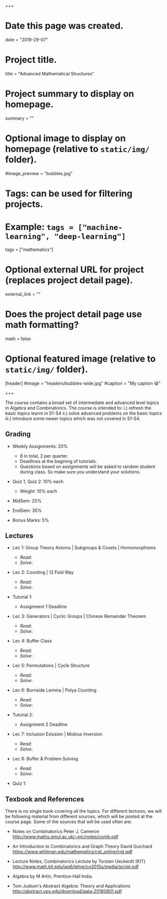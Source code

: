 +++
# Date this page was created.
date = "2019-29-07"

# Project title.
title = "Advanced Mathematical Structures"

# Project summary to display on homepage.
summary = ""

# Optional image to display on homepage (relative to `static/img/` folder).
#image_preview = "bubbles.jpg"

# Tags: can be used for filtering projects.
# Example: `tags = ["machine-learning", "deep-learning"]`
tags = ["mathematics"]

# Optional external URL for project (replaces project detail page).
external_link = ""

# Does the project detail page use math formatting?
math = false

# Optional featured image (relative to `static/img/` folder).
[header]
#image = "headers/bubbles-wide.jpg"
#caption = "My caption :smile:"

+++

The course contains a broad set of intermediate and advanced level topics in Algebra and Combinatorics. The course is intended to: i.) refresh the basic topics learnt in S1-S4 ii.) solve advanced problems on the basic topics iii.) introduce some newer topics which was not covered in S1-S4.


## Grading
- Weekly Assignments: 20%
  - 8 in total, 2 per quarter.
  - Deadlines at the begining of tutorials.
  - Questions based on assignments will be asked to random student during class. So make sure you understand your solutions.

- Quiz 1, Quiz 2: 10% each
  - Weight: 10% each

- MidSem: 25%

- EndSem: 35%

- Bonus Marks: 5%


## Lectures

- Lec 1: Group Theory Axioms | Subgroups & Cosets | Homomorphisms
    - *Read*:
    - *Solve*:

- Lec 2: Counting | 12 Fold Way
    - *Read*:
    - *Solve*:

- Tutorial 1:
  - Assignment 1 Deadline

- Lec 3: Generators | Cyclic Groups | Chinese Remainder Theorem
    - *Read*:
    - *Solve*:

- Lec 4: Buffer Class
    - *Read*:
    - *Solve*:

- Lec 5: Permutations | Cycle Structure
    - *Read*:
    - *Solve*:

- Lec 6: Burnside Lemma | Polya Counting
    - *Read*:
    - *Solve*:

- Tutorial 2:
  - Assignment 2 Deadline


- Lec 7: Inclusion Exlusion | Mobius Inversion
    - *Read*:
    - *Solve*:

- Lec 8: Buffer & Problem Solving
    - *Read*:
    - *Solve*:

- Quiz 1:


## Texbook and References

There is no single book covering all the topics. For different lectures, we will be following material from different sources, which will be posted at the course page. Some of the sources that will be used often are:

- Notes on Combinatorics
  Peter J. Cameron
  http://www.maths.qmul.ac.uk/~pjc/notes/comb.pdf

- An Introduction to Combinatorics and Graph Theory
  David Guichard
  https://www.whitman.edu/mathematics/cgt_online/cgt.pdf

- Lecture Notes, Combinatorics
  Lecture by Torsten Ueckerdt (KIT)
  http://www.math.kit.edu/iag6/lehre/co2015s/media/script.pdf

- Algebra by M Artin, Prentice-Hall India.

- Tom Judson's Abstract Algebra: Theory and Applications
  http://abstract.ups.edu/download/aata-20180801.pdf
